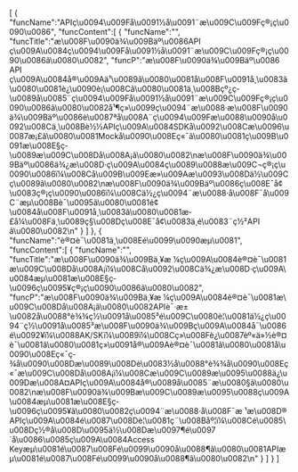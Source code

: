 [
	{
		"funcName":"APIç\u0094\u009Få\u0091½å\u0091¨æ\u009C\u009Fç®¡ç\u0090\u0086",
		"funcContent":[
			{
				"funcName":"",
				"funcTitle":"æ\u008F\u0090ä¾\u009Bäº\u0086API ç\u009A\u0084ç\u0094\u009Få\u0091½å\u0091¨æ\u009C\u009Fç®¡ç\u0090\u0086ã\u0080\u0082",
				"funcP":"æ\u008F\u0090ä¾\u009Bäº\u0086 API ç\u009A\u0084å®\u009Aä¹\u0089ã\u0080\u0081å\u008F\u0091å¸\u0083ã\u0080\u0081è¿\u0090è¡\u008Cã\u0080\u0081ä¸\u008Bçº¿ç­\u0089å\u0085¨ç\u0094\u009Få\u0091½å\u0091¨æ\u009C\u009Fç®¡ç\u0090\u0086ã\u0080\u0082å¹¶ç»\u0099ç\u0094¨æ\u0088·æ\u008F\u0090ä¾\u009Bäº\u0086è\u0087ªå\u008A¨ç\u0094\u009Fæ\u0088\u0090å\u0092\u008Cä¸\u008Bè½½APIç\u009A\u0084SDKå\u0092\u008Cæ\u0096\u0087æ¡£ã\u0080\u0081Mockå\u0090\u008Eç«¯ã\u0080\u0081ç\u009B\u0091æ\u008E§ç­\u0089æ\u009C\u008Då\u008A¡ã\u0080\u0082\næ\u008F\u0090ä¾\u009Bäº\u0086ä¾¿æ\u008D·ç\u009A\u0084ç\u0089\u0088æ\u009C¬ç®¡ç\u0090\u0086ï¼\u008Cå\u009B\u009Eæ»\u009Aæ\u0093\u008Dä½\u009Cç­\u0089ã\u0080\u0082\næ\u008F\u0090ä¾\u009Bäº\u0086ç\u008E¯å¢\u0083ç®¡ç\u0090\u0086ï¼\u008Cä½¿ç\u0094¨æ\u0088·å\u008F¯å\u009C¨æµ\u008Bè¯\u0095ã\u0080\u0081é¢\u0084å\u008F\u0091å¸\u0083ã\u0080\u0081æ­£å¼\u008Fä¸\u0089ç§\u008Dç\u008E¯å¢\u0083ä¸­é\u0083¨ç½²API ã\u0080\u0082\n"
			}
		]
	},
	{
		"funcName":"è®¤è¯\u0081ä¸\u008Eé\u0099\u0090æµ\u0081",
		"funcContent":[
			{
				"funcName":"",
				"funcTitle":"æ\u008F\u0090ä¾\u009Bä¸¥æ ¼ç\u009A\u0084è®¤è¯\u0081æ\u009C\u008Då\u008A¡ï¼\u008Cå\u0092\u008Cä¾¿æ\u008D·ç\u009A\u0084æµ\u0081æ\u008E§ç­\u0096ç\u0095¥ç®¡ç\u0090\u0086ã\u0080\u0082",
				"funcP":"æ\u008F\u0090ä¾\u009Bä¸¥æ ¼ç\u009A\u0084è®¤è¯\u0081æ\u009C\u008Då\u008A¡ã\u0080\u0082APIè¯·æ±\u0082å\u0088°è¾¾ç½\u0091å\u0085³é\u009C\u0080è¦\u0081ä½¿ç\u0094¨ç½\u0091å\u0085³æ\u008F\u0090ä¾\u009Bç\u009A\u0084å¯\u0086é\u0092¥ï¼\u0088AK/SKï¼\u0089ï¼\u008Cç»\u008Fè¿\u0087èº«ä»½è®¤è¯\u0081ã\u0080\u0081ç»\u0091å®\u009Aè®¤è¯\u0081ã\u0080\u0081å\u0090\u008Eç«¯ç­¾å\u0090\u008Dæ\u0089\u008Dè\u0083½å\u0088°è¾¾å\u0090\u008Eç«¯æ\u009C\u008Då\u008A¡ï¼\u008Cæ\u009C\u0089æ\u0095\u0088ä¿\u009Dæ\u008A¤APIç\u009A\u0084å®\u0089å\u0085¨æ\u0080§ã\u0080\u0082\næ\u008F\u0090ä¾\u009Bæ\u009C\u0089æ\u0095\u0088ç\u009A\u0084æµ\u0081æ\u008E§ç­\u0096ç\u0095¥ã\u0080\u0082ç\u0094¨æ\u0088·å\u008F¯æ ¹æ\u008D®APIç\u009A\u0084é\u0087\u008Dè¦\u0081ç¨\u008Båº¦ï¼\u008Cé\u0085\u008Dç½®å\u008D\u0095ä½\u008Dæ\u0097¶é\u0097´å\u0086\u0085ç\u009A\u0084Access Keyæµ\u0081é\u0087\u008Fé\u0099\u0090å\u0088¶ã\u0080\u0081APIæµ\u0081é\u0087\u008Fé\u0099\u0090å\u0088¶ã\u0080\u0082\n"
			}
		]
	}
]